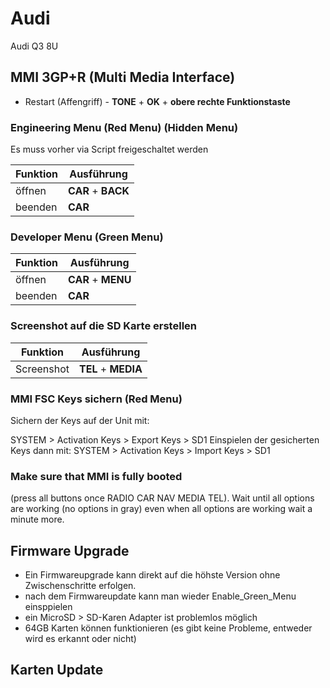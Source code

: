 # Audi

Audi Q3 8U

## MMI 3GP+R (Multi Media Interface)
- Restart (Affengriff) - **TONE** + **OK** + **obere rechte Funktionstaste**

### Engineering Menu (Red Menu) (Hidden Menu)
Es muss vorher via Script freigeschaltet werden

Funktion | Ausführung
-- | --
öffnen | **CAR** + **BACK**
beenden | **CAR**

### Developer Menu (Green Menu)

Funktion | Ausführung
-- | --
öffnen | **CAR** + **MENU**
beenden | **CAR**

### Screenshot auf die SD Karte erstellen

Funktion | Ausführung
-- | --
Screenshot | **TEL** + **MEDIA**

### MMI FSC Keys sichern (Red Menu)
Sichern der Keys auf der Unit mit:

SYSTEM > Activation Keys > Export Keys > SD1
Einspielen der gesicherten Keys dann mit: SYSTEM > Activation Keys > Import Keys > SD1

### Make sure that MMI is fully booted
(press all buttons once RADIO CAR NAV MEDIA TEL).
Wait until all options are working (no options in gray) even when all options are working
wait a minute more.

## Firmware Upgrade
- Ein Firmwareupgrade kann direkt auf die höhste Version ohne Zwischenschritte erfolgen.
- nach dem Firmwareupdate kann man wieder Enable_Green_Menu einsppielen
- ein MicroSD > SD-Karen Adapter ist problemlos möglich
- 64GB Karten können funktionieren (es gibt keine Probleme, entweder wird es erkannt oder nicht)

## Karten Update


